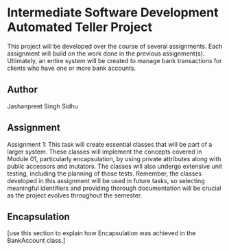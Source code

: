 # Intermediate Software Development Automated Teller Project
This project will be developed over the course of several assignments.  Each assignment will build on the work done in the previous assignment(s).  Ultimately, an entire system will be created to manage bank transactions for clients who have one or more bank accounts.

## Author
Jashanpreet Singh Sidhu

## Assignment
Assignment 1: This task will create essential classes that will be part of a larger system. These classes will implement the concepts covered in Module 01, particularly encapsulation, by using private attributes along with public accessors and mutators. The classes will also undergo extensive unit testing, including the planning of those tests. Remember, the classes developed in this assignment will be used in future tasks, so selecting meaningful identifiers and providing thorough documentation will be crucial as the project evolves throughout the semester.


## Encapsulation
[use this section to explain how Encapsulation was achieved in the BankAccount class.]